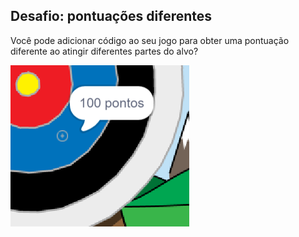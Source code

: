 ## Desafio: pontuações diferentes

Você pode adicionar código ao seu jogo para obter uma pontuação diferente ao atingir diferentes partes do alvo?

![mirar na parte azul do alvo com a frase 100 pontos](images/archery-challenge.png)